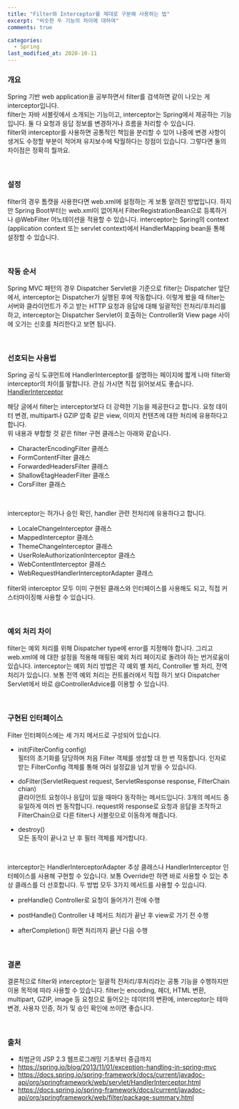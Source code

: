 ```yaml
---
title: "Filter와 Interceptor를 제대로 구분해 사용하는 법"
excerpt: "비슷한 두 기능의 차이에 대하여"
comments: true

categories:
  - Spring
last_modified_at: 2020-10-11
---
```


### 개요
Spring 기반 web application을 공부하면서 filter를 검색하면 같이 나오는 게 interceptor입니다.    
filter는 자바 서블릿에서 소개되는 기능이고, interceptor는 Spring에서 제공하는 기능입니다. 둘 다 요청과 응답 정보를 변경하거나 흐름을 처리할 수 있습니다.   
filter와 interceptor를 사용하면 공통적인 책임을 분리할 수 있어 나중에 변경 사항이 생겨도 수정할 부분이 적어져 유지보수에 탁월하다는 장점이 있습니다. 그렇다면 둘의 차이점은 정확히 뭘까요.

<br>

### 설정
filter의 경우 톰캣을 사용한다면 web.xml에 설정하는 게 보통 알려진 방법입니다. 하지만 Spring Boot부터는 web.xml이 없어져서 FilterRegistrationBean으로 등록하거나 @WebFilter 어노테이션을 적용할 수 있습니다.
interceptor는 Spring의 context (application context 또는 servlet context)에서 HandlerMapping bean을 통해 설정할 수 있습니다.

<br>

### 작동 순서
Spring MVC 패턴의 경우 Dispatcher Servlet을 기준으로 filter는 Dispatcher 앞단에서, interceptor는 Dispatcher가 실행된 후에 작동합니다. 
이렇게 봤을 때 filter는 서버와 클라이언트가 주고 받는 HTTP 요청과 응답에 대해 일괄적인 전처리/후처리를 하고, interceptor는 Dispatcher Servlet이 호출하는 Controller와 View page 사이에 오가는 신호를 처리한다고 보면 됩니다.

<br>

### 선호되는 사용법 
Spring 공식 도큐먼트에 HandlerInterceptor를 설명하는 페이지에 짧게 나마 filter와 interceptor의 차이를 말합니다. 관심 가시면 직접 읽어보셔도 좋습니다.      
[HandlerInterceptor](https://docs.spring.io/spring-framework/docs/current/javadoc-api/org/springframework/web/servlet/HandlerInterceptor.html)

해당 글에서 filter는 interceptor보다 더 강력한 기능을 제공한다고 합니다. 요청 데이터 변경, multipart나 GZIP 압축 같은 view, 이미지 컨텐츠에 대한 처리에 유용하다고 합니다.    
위 내용과 부합할 것 같은 filter 구현 클래스는 아래와 같습니다.    
* CharacterEncodingFilter 클래스
* FormContentFilter 클래스
* ForwardedHeadersFilter 클래스
* ShallowEtagHeaderFilter 클래스
* CorsFilter 클래스

<br>

interceptor는 허가나 승인 확인, handler 관련 전처리에 유용하다고 합니다.
* LocaleChangeInterceptor 클래스
* MappedInterceptor 클래스
* ThemeChangeInterceptor 클래스
* UserRoleAuthorizationInterceptor 클래스
* WebContentInterceptor 클래스
* WebRequestHandlerInterceptorAdapter 클래스

filter와 interceptor 모두 이미 구현된 클래스와 인터페이스를 사용해도 되고, 직접 커스터마이징해 사용할 수 있습니다.

<br>

### 예외 처리 차이
filter는 예외 처리를 위해 Dispatcher type에 error를 지정해야 합니다. 그리고 web.xml에 <error-page>에 대한 설정을 적용해 매핑된 예외 처리 페이지로 돌려야 하는 번거로움이 있습니다.
interceptor는 예외 처리 방법은 각 예외 별 처리, Controller 별 처리, 전역 처리가 있습니다. 보통 전역 예외 처리는 컨트롤러에서 직접 하기 보다 Dispatcher Servlet에서 바로 @ControllerAdvice를 이용할 수 있습니다. 

<br>

### 구현된 인터페이스
Filter 인터페이스에는 세 가지 메서드로 구성되어 있습니다.
* init(FilterConfig config)    
필터의 초기화를 담당하며 처음 Filter 객체를 생성할 대 한 번 작동합니다. 인자로 받는 FilterConfig 객체를 통해 여러 설정값을 넘겨 받을 수 있습니다.

* doFilter(ServletRequest request, ServletResponse response, FilterChain chian)     
클라이언트 요청이나 응답이 있을 때마다 동작하는 메서드입니다. 3개의 메서드 중 유일하게 여러 번 동작합니다.
request와 response로 요청과 응답을 조작하고 FilterChain으로 다른 filter나 서블릿으로 이동하게 해줍니다.

* destroy()    
모든 동작이 끝나고 난 후 필터 객체를 제거합니다.

<br>

interceptor는 HandlerInterceptorAdapter 추상 클래스나 HandlerInterceptor 인터페이스를 사용해 구현할 수 있습니다. 보통 Override만 하면 바로 사용할 수 있는 추상 클래스를 더 선호합니다. 두 방법 모두 3가지 메서드를 사용할 수 있습니다.
* preHandle()
Controller로 요청이 들어가기 전에 수행

* postHandle()
Controller 내 메서드 처리가 끝난 후 view로 가기 전 수행

* afterCompletion()
화면 처리까지 끝난 다음 수행

<br>

### 결론
결론적으로 filter와 interceptor는 일괄적 전처리/후처리라는 공통 기능을 수행하지만 이용 목적에 따라 사용할 수 있습니다.
filter는 encoding, 헤더, HTML 변환, multipart, GZIP, image 등 요청으로 들어오는 데이터의 변환에, interceptor는 테마 변경, 사용자 인증, 허가 및 승인 확인에 쓰이면 좋습니다.

<br>

### 출처
* 최범균의 JSP 2.3 웹프로그래밍 기초부터 중급까지
* https://spring.io/blog/2013/11/01/exception-handling-in-spring-mvc
* https://docs.spring.io/spring-framework/docs/current/javadoc-api/org/springframework/web/servlet/HandlerInterceptor.html
* https://docs.spring.io/spring-framework/docs/current/javadoc-api/org/springframework/web/filter/package-summary.html

